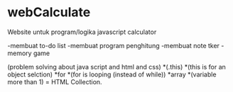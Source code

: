 # webCalculate
Website untuk program/logika javascript calculator


-membuat to-do list
-membuat program penghitung
-membuat note tker
-memory game

(problem solving about java script and html and css)
*(.this)
*(this is for an object selction)
*for
*(for is looping (instead of while))
*array
*(variable more than 1) = HTML Collection.
